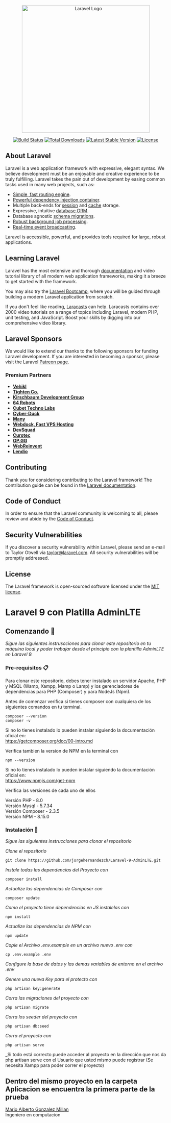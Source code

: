 <p align="center"><a href="https://laravel.com" target="_blank"><img src="https://raw.githubusercontent.com/laravel/art/master/logo-lockup/5%20SVG/2%20CMYK/1%20Full%20Color/laravel-logolockup-cmyk-red.svg" width="400" alt="Laravel Logo"></a></p>

<p align="center">
<a href="https://github.com/laravel/framework/actions"><img src="https://github.com/laravel/framework/workflows/tests/badge.svg" alt="Build Status"></a>
<a href="https://packagist.org/packages/laravel/framework"><img src="https://img.shields.io/packagist/dt/laravel/framework" alt="Total Downloads"></a>
<a href="https://packagist.org/packages/laravel/framework"><img src="https://img.shields.io/packagist/v/laravel/framework" alt="Latest Stable Version"></a>
<a href="https://packagist.org/packages/laravel/framework"><img src="https://img.shields.io/packagist/l/laravel/framework" alt="License"></a>
</p>

## About Laravel

Laravel is a web application framework with expressive, elegant syntax. We believe development must be an enjoyable and creative experience to be truly fulfilling. Laravel takes the pain out of development by easing common tasks used in many web projects, such as:

- [Simple, fast routing engine](https://laravel.com/docs/routing).
- [Powerful dependency injection container](https://laravel.com/docs/container).
- Multiple back-ends for [session](https://laravel.com/docs/session) and [cache](https://laravel.com/docs/cache) storage.
- Expressive, intuitive [database ORM](https://laravel.com/docs/eloquent).
- Database agnostic [schema migrations](https://laravel.com/docs/migrations).
- [Robust background job processing](https://laravel.com/docs/queues).
- [Real-time event broadcasting](https://laravel.com/docs/broadcasting).

Laravel is accessible, powerful, and provides tools required for large, robust applications.

## Learning Laravel

Laravel has the most extensive and thorough [documentation](https://laravel.com/docs) and video tutorial library of all modern web application frameworks, making it a breeze to get started with the framework.

You may also try the [Laravel Bootcamp](https://bootcamp.laravel.com), where you will be guided through building a modern Laravel application from scratch.

If you don't feel like reading, [Laracasts](https://laracasts.com) can help. Laracasts contains over 2000 video tutorials on a range of topics including Laravel, modern PHP, unit testing, and JavaScript. Boost your skills by digging into our comprehensive video library.

## Laravel Sponsors

We would like to extend our thanks to the following sponsors for funding Laravel development. If you are interested in becoming a sponsor, please visit the Laravel [Patreon page](https://patreon.com/taylorotwell).

### Premium Partners

- **[Vehikl](https://vehikl.com/)**
- **[Tighten Co.](https://tighten.co)**
- **[Kirschbaum Development Group](https://kirschbaumdevelopment.com)**
- **[64 Robots](https://64robots.com)**
- **[Cubet Techno Labs](https://cubettech.com)**
- **[Cyber-Duck](https://cyber-duck.co.uk)**
- **[Many](https://www.many.co.uk)**
- **[Webdock, Fast VPS Hosting](https://www.webdock.io/en)**
- **[DevSquad](https://devsquad.com)**
- **[Curotec](https://www.curotec.com/services/technologies/laravel/)**
- **[OP.GG](https://op.gg)**
- **[WebReinvent](https://webreinvent.com/?utm_source=laravel&utm_medium=github&utm_campaign=patreon-sponsors)**
- **[Lendio](https://lendio.com)**

## Contributing

Thank you for considering contributing to the Laravel framework! The contribution guide can be found in the [Laravel documentation](https://laravel.com/docs/contributions).

## Code of Conduct

In order to ensure that the Laravel community is welcoming to all, please review and abide by the [Code of Conduct](https://laravel.com/docs/contributions#code-of-conduct).

## Security Vulnerabilities

If you discover a security vulnerability within Laravel, please send an e-mail to Taylor Otwell via [taylor@laravel.com](mailto:taylor@laravel.com). All security vulnerabilities will be promptly addressed.

## License

The Laravel framework is open-sourced software licensed under the [MIT license](https://opensource.org/licenses/MIT).



# Laravel 9 con Platilla AdminLTE

## Comenzando 🚀

_Sigue las siguientes instruscciones para clonar este repositorio en tu máquina local y poder trabajar desde el principio con la plantilla AdminLTE en Laravel 9._

### Pre-requisitos 📋

Para clonar este repositorio, debes tener instalado un servidor Apache, PHP y MSQL (Wamp, Xampp, Mamp o Lamp) y los gerenciadores de dependencias para PHP (Composer) y para NodeJs (Npm).

Antes de comenzar verifica si tienes composer con cualquiera de los siguientes comandos en tu terminal.
```
composer --version 
composer -v
```
Si no lo tienes instalado lo pueden instalar siguiendo la documentación oficial en:  
https://getcomposer.org/doc/00-intro.md

Verifica tambien la version de NPM en la terminal con
```
npm --version
```
Si no lo tienes instalado lo pueden instalar siguiendo la documentación oficial en:  
https://www.npmjs.com/get-npm

Verifica las versiones de cada uno de ellos

Versión PHP - 8.0  
Versión Mysql - 5.7.34  
Versión Composer - 2.3.5  
Versión NPM - 8.15.0  

### Instalación 🔧

_Sigue las siguientes instrucciones para clonar el repositorio_

_Clone el repositorio_

```
git clone https://github.com/jorgehernandezch/Laravel-9-AdminLTE.git
```

_Instale todas las dependencias del Proyecto con_

```
composer install
```

_Actualize las dependencias de Composer con_

```
composer update
```

_Como el proyecto tiene dependencias en JS instalelas con_

```
npm install
```

_Actualize las dependencias de NPM con_

```
npm update
```

_Copie el Archivo .env.example en un archivo nuevo .env con_

```
cp .env.example .env
```
_Configure la base de datos y las demas variables de entorno en el archivo .env_

_Genere una nueva Key para el protecto con_

```
php artisan key:generate
```

_Corra las migraciones del proyecto con_

```
php artisan migrate
```

_Corra los seeder del proyecto con_

```
php artisan db:seed
```
_Corra el proyecto con_

```
php artisan serve
```

_Si todo está correcto puede acceder al proyecto en la dirección que nos da php artisan serve con el Usuario que usted mismo puede registrar
(Se necesita Xampp para poder correr el proyecto)

Dentro del mismo proyecto en la carpeta Aplicacion se encuentra la primera parte de la prueba
---
[Mario Alberto Gonzalez Millan](https://github.com/Meatboy62)  
Ingeniero en computacion
